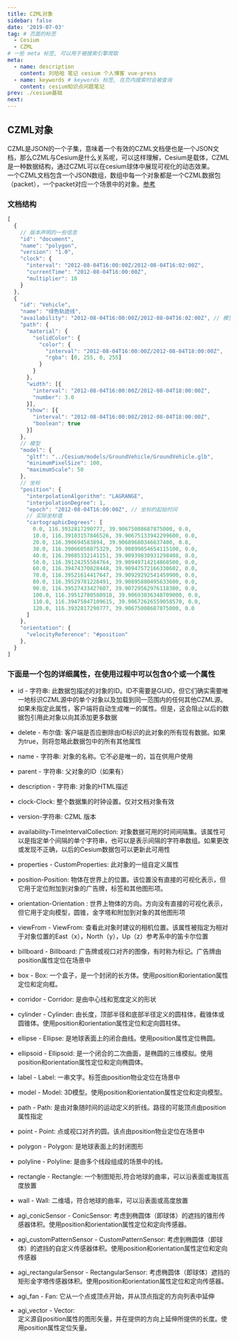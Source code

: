 ```yaml
---
title: CZML对象
sidebar: false
date: '2019-07-03'
tag: # 页面的标签 
  - Cesium
  - CZML
# 一些 meta 标签, 可以用于被搜索引擎爬取
meta:
  - name: description
    content: 刘哈哈 笔记 cesium 个人博客 vue-press
  - name: keywords # keywords 标签, 在页内搜索时会被查询
    content: cesium知识点问题笔记
prev: ./cesium基础
next: 
---
```


## CZML对象
CZML是JSON的一个子集，意味着一个有效的CZML文档便也是一个JSON文档，那么CZML与Cesium是什么关系呢，可以这样理解，Cesium是载体，CZML是一种数据结构，通过CZML可以在cesium球体中展现可视化的动态效果。  
一个CZML文档包含一个JSON数组，数组中每一个对象都是一个CZML数据包（packet），一个packet对应一个场景中的对象。[参考](http://www.xiaobaigis.com/Articles/cesium/czmlStructure_cesium.html)

### 文档结构
``` js
[
  {
    // 版本声明的一些信息
    "id": "document",
    "name": "polygon",
    "version": "1.0",
    "clock": {
      "interval": "2012-08-04T16:00:00Z/2012-08-04T16:02:00Z",
      "currentTime": "2012-08-04T16:00:00Z",
      "multiplier": 10
    }
  }, 
  {
    "id": "Vehicle",
    "name": "绿色轨迹线",
    "availability": "2012-08-04T16:00:00Z/2012-08-04T16:02:00Z", // 模型运动的时间
    "path": {
      "material": {
        "solidColor": {
          "color": {
            "interval": "2012-08-04T16:00:00Z/2012-08-04T18:00:00Z",
            "rgba": [0, 255, 0, 255]
          }
        }
      },
      "width": [{
        "interval": "2012-08-04T16:00:00Z/2012-08-04T18:00:00Z",
        "number": 3.0
      }],
      "show": [{
        "interval": "2012-08-04T16:00:00Z/2012-08-04T18:00:00Z",
        "boolean": true
      }]
    },
    // 模型
    "model": {
      "gltf": "../Cesium/models/GroundVehicle/GroundVehicle.glb",
      "minimumPixelSize": 100,
      "maximumScale": 50
    },
    // 坐标
    "position": {
      "interpolationAlgorithm": "LAGRANGE",
      "interpolationDegree": 1,
      "epoch": "2012-08-04T16:00:00Z", // 坐标的起始时间
      // 实际坐标值
      "cartographicDegrees": [
        0.0, 116.3932817290777, 39.90675008687875000, 0.0,
        10.0, 116.39103157846526, 39.90675133942299600, 0.0,
        20.0, 116.390694583894, 39.90689680346637400, 0.0,
        30.0, 116.39066058875329, 39.90899854654115100, 0.0,
        40.0, 116.39085332141151, 39.90939830931298408, 0.0,
        50.0, 116.39124255584764, 39.90949714214868500, 0.0,
        60.0, 116.39474370828448, 39.90947572166330602, 0.0,
        70.0, 116.39521614417647, 39.90929292541459900, 0.0,
        80.0, 116.39529781228491, 39.90895880495633600, 0.0,
        90.0, 116.39527433427607, 39.90729562976118300, 0.0,
        100.0, 116.39512780580918, 39.90693036348709000, 0.0,
        110.0, 116.39475847109615, 39.90672626559058570, 0.0,
        120.0, 116.3932817290777, 39.90675008687875000, 0.0
      ]
    },
    "orientation": {
      "velocityReference": "#position"
    },
  }
]
```
### 下面是一个包的详细属性，在使用过程中可以包含0个或一个属性
- id - 字符串:
  此数据包描述的对象的ID。ID不需要是GUID，但它们确实需要唯一地标识CZML源中的单个对象以及加载到同一范围内的任何其他CZML源。如果未指定此属性，客户端将自动生成唯一的属性。但是，这会阻止以后的数据包引用此对象以向其添加更多数据  
         
- delete - 布尔值:
  客户端是否应删除由ID标识的此对象的所有现有数据。如果为true，则将忽略此数据包中的所有其他属性

- name - 字符串:
  对象的名称。它不必是唯一的，旨在供用户使用

- parent - 字符串:
  父对象的ID（如果有）

- description - 字符串:
  对象的HTML描述

- clock-Clock:
  整个数据集的时钟设置。仅对文档对象有效

- version-字符串:
  CZML 版本

- availability-TimeIntervalCollection:
  对象数据可用的时间间隔集。该属性可以是指定单个间隔的单个字符串，也可以是表示间隔的字符串数组。如果更改或发现不正确，以后的Cesium数据包可以更新此可用性

- properties - CustomProperties:
  此对象的一组自定义属性

- position-Position:
  物体在世界上的位置。该位置没有直接的可视化表示，但它用于定位附加到对象的广告牌，标签和其他图形项。

- orientation-Orientation : 
  世界上物体的方向。方向没有直接的可视化表示，但它用于定向模型，圆锥，金字塔和附加到对象的其他图形项

- viewFrom - ViewFrom:
  查看此对象时建议的相机位置。该属性被指定为相对于对象位置的East（x），North（y），Up（z）参考系中的笛卡尔位置

- billboard - Billboard:
  广告牌或视口对齐的图像，有时称为标记。广告牌由position属性定位在场景中

- box - Box:
  一个盒子，是一个封闭的长方体。使用position和orientation属性定位和定向框。

- corridor - Corridor:
  是由中心线和宽度定义的形状

- cylinder - Cylinder:
  由长度，顶部半径和底部半径定义的圆柱体，截锥体或圆锥体。使用position和orientation属性定位和定向圆柱体。

- ellipse - Ellipse:
  是地球表面上的闭合曲线。使用position属性定位椭圆。

- ellipsoid - Ellipsoid:
  是一个闭合的二次曲面，是椭圆的三维模拟。使用position和orientation属性定位和定向椭圆体。

- label - Label:
  一串文字。标签由position物业定位在场景中

- model - Model:
  3D模型。使用position和orientation属性定位和定向模型。

- path - Path:
  是由对象随时间的运动定义的折线。路径的可能顶点由position属性指定

- point - Point:
  点或视口对齐的圆。该点由position物业定位在场景中

- polygon - Polygon:
  是地球表面上的封闭图形

- polyline - Polyline:
  是由多个线段组成的场景中的线。

- rectangle - Rectangle:
  一个制图矩形,符合地球的曲率，可以沿表面或海拔高度放置

- wall - Wall:
  二维墙，符合地球的曲率，可以沿表面或高度放置

- agi_conicSensor - ConicSensor:
  考虑到椭圆体（即球体）的遮挡的锥形传感器体积。使用position和orientation属性定位和定向传感器。

- agi_customPatternSensor - CustomPatternSensor:
  考虑到椭圆体（即球体）的遮挡的自定义传感器体积。使用position和orientation属性定位和定向传感器

- agi_rectangularSensor - RectangularSensor:
  考虑椭圆体（即球体）遮挡的矩形金字塔传感器体积。使用position和orientation属性定位和定向传感器。

- agi_fan - Fan:
  它从一个点或顶点开始，并从顶点指定的方向列表中延伸

- agi_vector - Vector:  
  定义源自position属性的图形矢量，并在提供的方向上延伸所提供的长度。使用position属性定位矢量。


